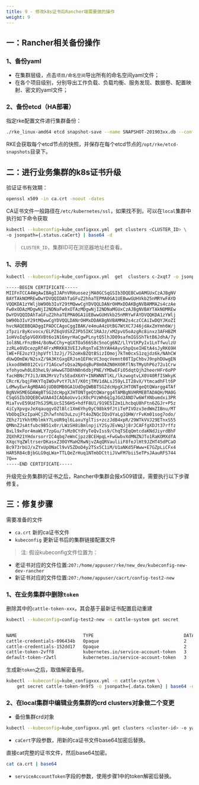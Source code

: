 ```yaml
---
title: 9 - 修改k8s证书后Rancher端需要做的操作
weight: 9
---
```


## 一：Rancher相关备份操作

### 1、备份yaml

- 在集群层级，点击`项目/命名空间`导出所有的命名空间yaml文件；
- 在各个项目级别，分别导出工作负载、负载均衡、服务发现、数据卷、配置映射、密文的yaml文件；

### 2、备份etcd（HA部署）

指定rke配置文件进行集群备份：

```bash
./rke_linux-amd64 etcd snapshot-save --name SNAPSHOT-201903xx.db --config cluster.yml
```

RKE会获取每个etcd节点的快照，并保存在每个etcd节点的`/opt/rke/etcd-snapshots`目录下。

## 二：进行业务集群的k8s证书升级

验证证书有效期：

```bash
openssl x509 -in ca.crt -noout -dates
```

CA证书文件一般路径在`/etc/kubernetes/ssl`，如果找不到，可以在`local`集群中执行如下命令获取

```bash
kubectl --kubeconfig=kube_configxxx.yml  get clusters <CLUSTER_ID> \
-o jsonpath={.status.caCert} | base64 -d
```

>`CLUSTER_ID`，集群ID可在浏览器地址栏查看。

### 1、示例

```bash
kubectl --kubeconfig=kube_configxxx.yml  get  clusters c-2xqt7 -o jsonpath={.status.caCert} | base64 -d

-----BEGIN CERTIFICATE-----
MIIFnTCCA4WgAwIBAgIJAPnVRHuosezjMA0GCSqGSIb3DQEBCwUAMGUxCzAJBgNV
BAYTAkNOMREwDwYDVQQIDAhTaGFuZ2hhaTEPMA0GA1UEBwwGUHVkb25nMRYwFAYD
VQQKDA1zYWljbW90b3IuY29tMQwwCgYDVQQLDANrOHMxDDAKBgNVBAMMA2s4czAe
Fw0xODAzMDgwNjI2NDNaFw0xOTAzMDgwNjI2NDNaMGUxCzAJBgNVBAYTAkNOMREw
DwYDVQQIDAhTaGFuZ2hhaTEPMA0GA1UEBwwGUHVkb25nMRYwFAYDVQQKDA1zYWlj
bW90b3IuY29tMQwwCgYDVQQLDANrOHMxDDAKBgNVBAMMA2s4czCCAiIwDQYJKoZI
hvcNAQEBBQADggIPADCCAgoCggIBAK/e4muA4zUtBG7WtXC7J46jdAxZmYmh6W/j
zTpzir8yKcvocx/ELPZ6qVdSXZJPb5IKC1RAJz/xM2pvU5oAzgRc8inxz3AFHBZM
1oHVoIq5pVG0XVBt6o1N16myrHaCgwPLnytQ5lhJD09safmIGSShTktB6JdhA/7y
1ol8NLrFnzBH4/8oNwCChy+qGXTOa566S8c5noCg6NZ/LlYV1KPyIv1LnTfwulzU
zzRLe0VDcezpRf4FrxMRKK83VEIJvRqnTxE3hYAH4AyvShpQseIHEtA4sJyRK69H
lWE+FE2ozY3jhpVftl3zJj/7S2oHxBZQtBSizIOmoj7kTm0cxS1zqjdz6k/NAhCW
dUwQOmEW/N2sxZ/9A3KtGxgERJsm1EFHcVC3oqcVemnt08TIpChbvJ9nphDUwgEN
ikxod8W8012Cvir71AGcwfsQsa2NpdqBuP8m0AZN0HX0RflNsTMyUhP6z72u1Crw
xfohyowh0LO3heL9/aHwwGTD8hN0n6dbjPNE/YMDwEFiO5dqtQjh2heerHFr6oPP
facHBNc7YJi3/ANJMrVzTs5EadX6XY+INRWNNTlKL/lkzwogtvLX0V40RfISWkyK
CRcrK/bqjFHKYTqIWOvPvtY7LhT/K0tjTMV1dALsJ59yLIT28vX/YtmcadhFlt6P
LdMwyEwrAgMBAAGjUDBOMB0GA1UdDgQWBBTSG2dcHpgXJHTONTgeQtQWargg4TAf
BgNVHSMEGDAWgBTSG2dcHpgXJHTONTgeQtQWargg4TAMBgNVHRMEBTADAQH/MA0G
CSqGSIb3DQEBCwUAA4ICAQAoUvv1cX0cPVzWh6q1gJGd2AND7w6WfXNbumdxi3PR
MiaTvvE59Ud7hSJ5MLUcSI56HS+hdfF8U1/919E5I2m1LhcbqU8hFtn6ZGJr+P5z
4iCyXpvgvJeXqauqgvOZlBlc1Xm6YhyOyC98bk9fJtiTePIVOzv3edWmZIBnu/MT
VbObqIkzIpaHCjZh7wfnhU3uLzujFt4oZNQcIQsOYaLg1QHW/rFvKm01sog7odo/
ZEhz71YkhtMblmkY7LoUR9ql6LaxuYglTis+zczJdB4xpR/29WTkVVJ29ETnxS55
QMNnZJsAtfubc9B51x0r/LWzSH8iBmlnpjiY2SyJEvWqJj8rJCAFfgXDJt37rffz
BxLl9xFor4maWLY7zpGu/7sMz0CYdYyTeQvIss9/ChqTSEqQmtcdaKNdJiyrdBhF
ZQXhR21YHdxrsorrIC4qbq7eWnCjpzzBCEHpqL+FwGwbvXdMNZNJTo1RaKOMXdfA
XXqcYqZWltrserDKasxZ30OYMaH2RwNjvZAqQRVauliiF8feJlHt9JZHT45dPCaO
Bc973rbUJ/xZYxUpONaCl9vV5ZDoD4y2TSx5C1iM/U1aNKd5FWww+E7GZpLiCFx4
HAR5R84cBjbGLG9qLWa+TTLQeZrHuq1NTmbDCttiJVwFM7bii5eTPsJAauRFS744
7Q==
-----END CERTIFICATE-----
```

升级完业务集群的证书之后，Rancher中集群会报x509错误，需要执行以下步骤修复。

## 三：修复步骤

需要准备的文件

- `ca.crt` 新的ca证书文件
- `kubeconfig` 更新证书后的集群链接配置文件

>注: 假设kubeconfig文件位置为：

- 老证书对应的文件位置:`207:/home/appuser/rke/new_dev/kubeconfig-new-dev-rancher`
- 新证书对应的文件位置:`207:/home/appuser/cacrt/config-test2-new`

### 1、在业务集群中删除`token`

删除其中的`cattle-token-xxx`，其会基于最新证书配置启动重建

```bash
kubectl --kubeconfig=config-test2-new -n cattle-system get secret


NAME                         TYPE                                  DATA      AGE
cattle-credentials-096434b   Opaque                                2         61d
cattle-credentials-152dd17   Opaque                                2         61d
cattle-token-2vff8           kubernetes.io/service-account-token   3         1d
default-token-r2wtl          kubernetes.io/service-account-token   3         61d
```

生成新`token`之后，取值解密备用。

```bash
kubectl --kubeconfig=kube_configxxx.yml -n cattle-system \
    get secret cattle-token-9n9f5 -o jsonpath={.data.token} | base64 -d
```

### 2、在local集群中编辑业务集群的crd clusters对象做二个变更

- 备份集群crd对象

```bash
kubectl --kubeconfig=kube_configxxx.yml get clusters <cluster-id> -o yaml > `<cluster-id>.yml`
```

- `caCert`字段参数，用新的ca证书文件base64加密后替换。

直接cat完整的证书文件，然后base64加密。

```bash
cat ca.crt | base64
```

- `serviceAccountToken`字段的参数，使用步骤1中的token解密后替换。
